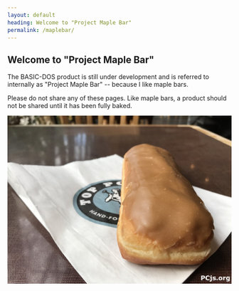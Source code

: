 ```yaml
---
layout: default
heading: Welcome to "Project Maple Bar"
permalink: /maplebar/
---
```


## Welcome to "Project Maple Bar"

The BASIC-DOS product is still under development and is referred to internally
as "Project Maple Bar" -- because I like maple bars.

Please do not share any of these pages.  Like maple bars, a product should not
be shared until it has been fully baked.

[![Maple Bar](/assets/images/maplebar.jpg)](demos/)
